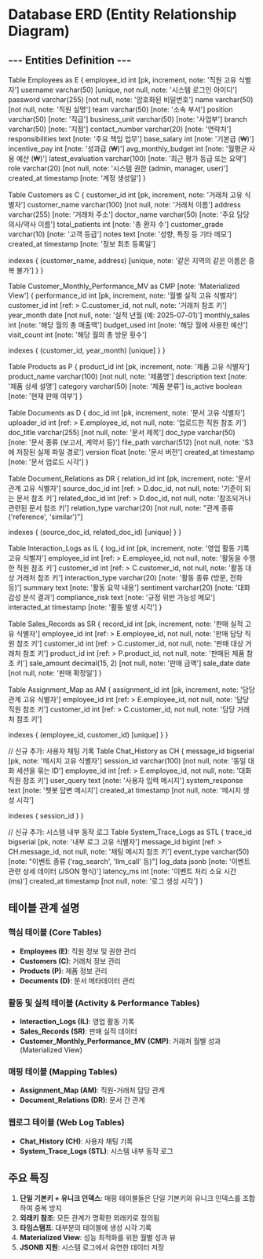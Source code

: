 # Database ERD (Entity Relationship Diagram)

## --- Entities Definition ---

Table Employees as E {
  employee_id int [pk, increment, note: '직원 고유 식별자']
  username varchar(50) [unique, not null, note: '시스템 로그인 아이디']
  password varchar(255) [not null, note: '암호화된 비밀번호']
  name varchar(50) [not null, note: '직원 실명']
  team varchar(50) [note: '소속 부서']
  position varchar(50) [note: '직급']
  business_unit varchar(50) [note: '사업부']
  branch varchar(50) [note: '지점']
  contact_number varchar(20) [note: '연락처']
  responsibilities text [note: '주요 책임 업무']
  base_salary int [note: '기본급 (₩)']
  incentive_pay int [note: '성과급 (₩)']
  avg_monthly_budget int [note: '월평균 사용 예산 (₩)']
  latest_evaluation varchar(100) [note: '최근 평가 등급 또는 요약']
  role varchar(20) [not null, note: '시스템 권한 (admin, manager, user)']
  created_at timestamp [note: '계정 생성일']
}

Table Customers as C {
  customer_id int [pk, increment, note: '거래처 고유 식별자']
  customer_name varchar(100) [not null, note: '거래처 이름']
  address varchar(255) [note: '거래처 주소']
  doctor_name varchar(50) [note: '주요 담당 의사/약사 이름']
  total_patients int [note: '총 환자 수']
  customer_grade varchar(10) [note: '고객 등급']
  notes text [note: '성향, 특징 등 기타 메모']
  created_at timestamp [note: '정보 최초 등록일']
  
  indexes {
    (customer_name, address) [unique, note: '같은 지역의 같은 이름은 중복 불가']
  }
}

Table Customer_Monthly_Performance_MV as CMP [note: 'Materialized View'] {
  performance_id int [pk, increment, note: '월별 실적 고유 식별자']
  customer_id int [ref: > C.customer_id, not null, note: '거래처 참조 키']
  year_month date [not null, note: '실적 년월 (예: 2025-07-01)']
  monthly_sales int [note: '해당 월의 총 매출액']
  budget_used int [note: '해당 월에 사용한 예산']
  visit_count int [note: '해당 월의 총 방문 횟수']

  indexes {
    (customer_id, year_month) [unique]
  }
}

Table Products as P {
  product_id int [pk, increment, note: '제품 고유 식별자']
  product_name varchar(100) [not null, note: '제품명']
  description text [note: '제품 상세 설명']
  category varchar(50) [note: '제품 분류']
  is_active boolean [note: '현재 판매 여부']
}

Table Documents as D {
  doc_id int [pk, increment, note: '문서 고유 식별자']
  uploader_id int [ref: > E.employee_id, not null, note: '업로드한 직원 참조 키']
  doc_title varchar(255) [not null, note: '문서 제목']
  doc_type varchar(50) [note: '문서 종류 (보고서, 계약서 등)']
  file_path varchar(512) [not null, note: 'S3에 저장된 실제 파일 경로']
  version float [note: '문서 버전']
  created_at timestamp [note: '문서 업로드 시각']
}

Table Document_Relations as DR {
  relation_id int [pk, increment, note: '문서 관계 고유 식별자']
  source_doc_id int [ref: > D.doc_id, not null, note: '기준이 되는 문서 참조 키']
  related_doc_id int [ref: > D.doc_id, not null, note: '참조되거나 관련된 문서 참조 키']
  relation_type varchar(20) [not null, note: "관계 종류 ('reference', 'similar')"]

  indexes {
    (source_doc_id, related_doc_id) [unique]
  }
}

Table Interaction_Logs as IL {
  log_id int [pk, increment, note: '영업 활동 기록 고유 식별자']
  employee_id int [ref: > E.employee_id, not null, note: '활동을 수행한 직원 참조 키']
  customer_id int [ref: > C.customer_id, not null, note: '활동 대상 거래처 참조 키']
  interaction_type varchar(20) [note: '활동 종류 (방문, 전화 등)']
  summary text [note: '활동 요약 내용']
  sentiment varchar(20) [note: '대화 감성 분석 결과']
  compliance_risk text [note: '규정 위반 가능성 메모']
  interacted_at timestamp [note: '활동 발생 시각']
}

Table Sales_Records as SR {
  record_id int [pk, increment, note: '판매 실적 고유 식별자']
  employee_id int [ref: > E.employee_id, not null, note: '판매 담당 직원 참조 키']
  customer_id int [ref: > C.customer_id, not null, note: '판매 대상 거래처 참조 키']
  product_id int [ref: > P.product_id, not null, note: '판매된 제품 참조 키']
  sale_amount decimal(15, 2) [not null, note: '판매 금액']
  sale_date date [not null, note: '판매 확정일']
}

Table Assignment_Map as AM {
  assignment_id int [pk, increment, note: '담당 관계 고유 식별자']
  employee_id int [ref: > E.employee_id, not null, note: '담당 직원 참조 키']
  customer_id int [ref: > C.customer_id, not null, note: '담당 거래처 참조 키']
  
  indexes {
    (employee_id, customer_id) [unique]
  }
} 

// 신규 추가: 사용자 채팅 기록
Table Chat_History as CH {
  message_id bigserial [pk, note: '메시지 고유 식별자']
  session_id varchar(100) [not null, note: '동일 대화 세션을 묶는 ID']
  employee_id int [ref: > E.employee_id, not null, note: '대화 직원 참조 키']
  user_query text [note: '사용자 입력 메시지']
  system_response text [note: '챗봇 답변 메시지']
  created_at timestamp [not null, note: '메시지 생성 시각']

  indexes {
    session_id
  }
}

// 신규 추가: 시스템 내부 동작 로그
Table System_Trace_Logs as STL {
  trace_id bigserial [pk, note: '내부 로그 고유 식별자']
  message_id bigint [ref: > CH.message_id, not null, note: '채팅 메시지 참조 키']
  event_type varchar(50) [note: "이벤트 종류 ('rag_search', 'llm_call' 등)"]
  log_data jsonb [note: '이벤트 관련 상세 데이터 (JSON 형식)']
  latency_ms int [note: '이벤트 처리 소요 시간 (ms)']
  created_at timestamp [not null, note: '로그 생성 시각']
}

## 테이블 관계 설명

### 핵심 테이블 (Core Tables)
- **Employees (E)**: 직원 정보 및 권한 관리
- **Customers (C)**: 거래처 정보 관리
- **Products (P)**: 제품 정보 관리
- **Documents (D)**: 문서 메타데이터 관리

### 활동 및 실적 테이블 (Activity & Performance Tables)
- **Interaction_Logs (IL)**: 영업 활동 기록
- **Sales_Records (SR)**: 판매 실적 데이터
- **Customer_Monthly_Performance_MV (CMP)**: 거래처 월별 성과 (Materialized View)

### 매핑 테이블 (Mapping Tables)
- **Assignment_Map (AM)**: 직원-거래처 담당 관계
- **Document_Relations (DR)**: 문서 간 관계

### 웹로그 테이블 (Web Log Tables)
- **Chat_History (CH)**: 사용자 채팅 기록
- **System_Trace_Logs (STL)**: 시스템 내부 동작 로그

## 주요 특징

1. **단일 기본키 + 유니크 인덱스**: 매핑 테이블들은 단일 기본키와 유니크 인덱스를 조합하여 중복 방지
2. **외래키 참조**: 모든 관계가 명확한 외래키로 정의됨
3. **타임스탬프**: 대부분의 테이블에 생성 시각 기록
4. **Materialized View**: 성능 최적화를 위한 월별 성과 뷰
5. **JSONB 지원**: 시스템 로그에서 유연한 데이터 저장 